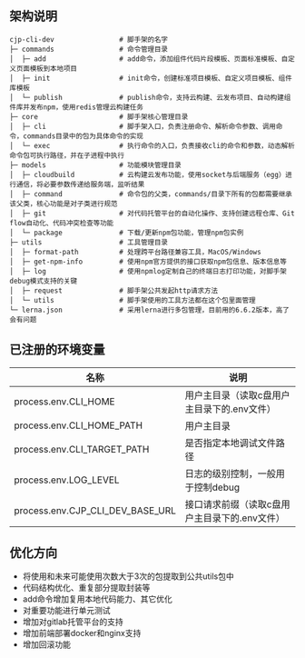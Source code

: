 ## 架构说明

```
cjp-cli-dev                # 脚手架的名字
├─ commands                # 命令管理目录
│  ├─ add                  # add命令，添加组件代码片段模板、页面标准模板、自定义页面模板到本地项目
│  ├─ init                 # init命令，创建标准项目模板、自定义项目模板、组件库模板
│  └─ publish              # publish命令，支持云构建、云发布项目、自动构建组件库并发布npm，使用redis管理云构建任务
├─ core                    # 脚手架核心管理目录
│  ├─ cli                  # 脚手架入口，负责注册命令、解析命令参数、调用命令，commands目录中的包为具体命令的实现
│  └─ exec                 # 执行命令的入口，负责接收cli的命令和参数，动态解析命令包可执行路径，并在子进程中执行
├─ models                  # 功能模块管理目录
│  ├─ cloudbuild           # 云构建云发布功能，使用socket与后端服务（egg）进行通信，将必要参数传递给服务端，监听结果
│  ├─ command              # 命令包的父类，commands/目录下所有的包都需要继承该父类，核心功能是对子类进行规范
│  ├─ git                  # 对代码托管平台的自动化操作、支持创建远程仓库、Git flow自动化、代码冲突检查等功能
│  └─ package              # 下载/更新npm包功能，管理npm包实例
├─ utils                   # 工具管理目录
│  ├─ format-path          # 处理跨平台路径兼容工具，MacOS/Windows
│  ├─ get-npm-info         # 使用npm官方提供的接口获取npm包信息、版本信息等
│  ├─ log                  # 使用npmlog定制自己的终端日志打印功能，对脚手架debug模式支持的关键
│  ├─ request              # 脚手架公共发起http请求方法
│  └─ utils                # 脚手架使用的工具方法都在这个包里面管理
└─ lerna.json              # 采用lerna进行多包管理，目前用的6.6.2版本，高了会有问题
```

## 已注册的环境变量

| 名称                             | 说明                                          |
| -------------------------------- | --------------------------------------------- |
| process.env.CLI_HOME             | 用户主目录（读取c盘用户主目录下的.env文件）   |
| process.env.CLI_HOME_PATH        | 用户主目录                                    |
| process.env.CLI_TARGET_PATH      | 是否指定本地调试文件路径                      |
| process.env.LOG_LEVEL            | 日志的级别控制，一般用于控制debug             |
| process.env.CJP_CLI_DEV_BASE_URL | 接口请求前缀（读取c盘用户主目录下的.env文件） |

## 优化方向

- 将使用和未来可能使用次数大于3次的包提取到公共utils包中
- 代码结构优化、重复部分提取封装等
- add命令增加复用本地代码能力、其它优化
- 对重要功能进行单元测试
- 增加对gitlab托管平台的支持
- 增加前端部署docker和nginx支持
- 增加回滚功能
